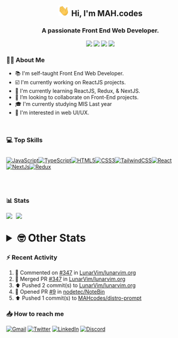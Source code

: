 <h2 align="center"><img src="./Hi.gif" width="30px" height="30px"> Hi, I'm MAH.codes</h2>

<h3 align="center">A passionate Front End Web Developer.</h3>

<div align="center">
  <a href="https://www.linux.org"><img src="https://img.shields.io/badge/OS-Linux-e06c75?style=for-the-badge&logoColor=7287fd&logo=linux&color=7287fd&labelColor=1E1E2E" /></a>
	<a href="https://archlinux.org"><img src="https://img.shields.io/badge/DISTRO-Arch-56b6c2?style=for-the-badge&logo=arch-linux&logoColor=7287fd&color=7287fd&labelColor=1E1E2E" /></a>
	<a href="https://dwm.suckless.org"><img src="https://img.shields.io/badge/WM-DWM-005577?style=for-the-badge&logo=dwm&color=7287fd&logoColor=7287fd&labelColor=1E1E2E" /></a>
	<a href="https://neovim.io"><img src="https://img.shields.io/badge/IDE-Neovim-98c379?style=for-the-badge&logo=neovim&color=7287fd&logoColor=7287fd&labelColor=1E1E2E" /></a>
</div>

### :man_technologist: About Me

- :books: I'm self-taught Front End Web Developer.
- :ballot_box_with_check: I'm currently working on ReactJS projects.
- :dart: I'm currently learning ReactJS, Redux, & NextJS.
- :eyes: I’m looking to collaborate on Front-End projects.
- :mortar_board: I'm currently studying MIS Last year
- :art: I'm interested in web UI/UX.

<br>

### :computer: Top Skills

<div style="display:flex;">

<a href="https://developer.mozilla.org/en-US/docs/Web/JavaScript" target="_blank" rel="noreferrer"><img
    src="https://raw.githubusercontent.com/danielcranney/readme-generator/main/public/icons/skills/javascript-colored.svg"
    width="36" height="36" alt="JavaScript" /></a><a href="https://www.typescriptlang.org/" target="_blank"
  rel="noreferrer"><img
    src="https://raw.githubusercontent.com/danielcranney/readme-generator/main/public/icons/skills/typescript-colored.svg"
    width="36" height="36" alt="TypeScript" /></a><a href="https://developer.mozilla.org/en-US/docs/Glossary/HTML5"
  target="_blank" rel="noreferrer"><img
    src="https://raw.githubusercontent.com/danielcranney/readme-generator/main/public/icons/skills/html5-colored.svg"
    width="36" height="36" alt="HTML5" /></a><a href="https://www.w3.org/TR/CSS/#css" target="_blank"
  rel="noreferrer"><img
    src="https://raw.githubusercontent.com/danielcranney/readme-generator/main/public/icons/skills/css3-colored.svg"
    width="36" height="36" alt="CSS3" /></a><a href="https://tailwindcss.com/" target="_blank" rel="noreferrer"><img
    src="https://raw.githubusercontent.com/danielcranney/readme-generator/main/public/icons/skills/tailwindcss-colored.svg"
    width="36" height="36" alt="TailwindCSS" /></a><a href="https://reactjs.org/" target="_blank" rel="noreferrer"><img
    src="https://raw.githubusercontent.com/danielcranney/readme-generator/main/public/icons/skills/react-colored.svg"
    width="36" height="36" alt="React" /></a><a href="https://nextjs.org/docs" target="_blank" rel="noreferrer"><img
    src="https://raw.githubusercontent.com/danielcranney/readme-generator/main/public/icons/skills/nextjs-colored.svg"
    width="36" height="36" alt="NextJs" /></a><a href="https://redux.js.org/" target="_blank" rel="noreferrer"><img
    src="https://raw.githubusercontent.com/danielcranney/readme-generator/main/public/icons/skills/redux-colored.svg"
    width="36" height="36" alt="Redux" /></a>

</div>

<br>
<br>

### :bar_chart: Stats

<img src="https://github-readme-stats.vercel.app/api?username=MAHcodes&show_icons=true&locale=en" width="49%" /><span style="display:inline-block;width:2%"></span><img src="https://github-readme-streak-stats.herokuapp.com/?user=MAHcodes&" width="49%" />

<br>

<details>
<summary style="font-size: 1.75rem; font-weight: bold;"><strong style="font-size: 1.75rem; font-weight: bold;"> 🤓 Other Stats </strong></summary>

<a href="https://www.github.com/mahcodes"><img src="https://komarev.com/ghpvc/?username=MAHcodes&style=for-the-badge" alt="MAHcodes github profile views" /></a>
<a href="https://wakatime.com/@44eeab2c-51f5-4574-a918-82e5b17d9c49"><img src="https://wakatime.com/badge/user/44eeab2c-51f5-4574-a918-82e5b17d9c49.svg?style=for-the-badge" alt="Total time coded since Jun 29 2022" /></a>

<!--START_SECTION:waka-->
![Lines of code](https://img.shields.io/badge/From%20Hello%20World%20I%27ve%20Written-255%20Thousand%20lines%20of%20code-blue)

**🐱 My GitHub Data** 

> 🏆 71 Contributions in the Year 2023
 > 
> 📦 341.2 kB Used in GitHub's Storage 
 > 
> 💼 Opted to Hire
 > 
> 📜 26 Public Repositories 
 > 
> 🔑 8 Private Repositories  
 > 
**I'm a Night 🦉** 

```text
🌞 Morning    148 commits    ███░░░░░░░░░░░░░░░░░░░░░░   14.77% 
🌆 Daytime    248 commits    ██████░░░░░░░░░░░░░░░░░░░   24.75% 
🌃 Evening    405 commits    ██████████░░░░░░░░░░░░░░░   40.42% 
🌙 Night      201 commits    █████░░░░░░░░░░░░░░░░░░░░   20.06%

```
📅 **I'm Most Productive on Monday** 

```text
Monday       171 commits    ████░░░░░░░░░░░░░░░░░░░░░   17.07% 
Tuesday      150 commits    ███░░░░░░░░░░░░░░░░░░░░░░   14.97% 
Wednesday    123 commits    ███░░░░░░░░░░░░░░░░░░░░░░   12.28% 
Thursday     119 commits    ███░░░░░░░░░░░░░░░░░░░░░░   11.88% 
Friday       114 commits    ██░░░░░░░░░░░░░░░░░░░░░░░   11.38% 
Saturday     167 commits    ████░░░░░░░░░░░░░░░░░░░░░   16.67% 
Sunday       158 commits    ████░░░░░░░░░░░░░░░░░░░░░   15.77%

```


📊 **This Week I Spent My Time On** 

```text
⌚︎ Time Zone: Asia/Beirut

💬 Programming Languages: 
sh                       8 hrs 6 mins        █████░░░░░░░░░░░░░░░░░░░░   22.04% 
conf                     4 hrs 20 mins       ███░░░░░░░░░░░░░░░░░░░░░░   11.82% 
Markdown                 4 hrs 9 mins        ██░░░░░░░░░░░░░░░░░░░░░░░   11.28% 
JavaScript               2 hrs 57 mins       ██░░░░░░░░░░░░░░░░░░░░░░░   8.03% 
Lua                      2 hrs 42 mins       █░░░░░░░░░░░░░░░░░░░░░░░░   7.34%

🔥 Editors: 
Neovim                   36 hrs 47 mins      █████████████████████████   100.0%

🐱‍💻 Projects: 
dotfiles                 16 hrs 17 mins      ███████████░░░░░░░░░░░░░░   44.31% 
zapzsh.org               4 hrs 35 mins       ███░░░░░░░░░░░░░░░░░░░░░░   12.48% 
distro-prompt            3 hrs 49 mins       ██░░░░░░░░░░░░░░░░░░░░░░░   10.41% 
vimwiki                  2 hrs 31 mins       █░░░░░░░░░░░░░░░░░░░░░░░░   6.88% 
website                  2 hrs 17 mins       █░░░░░░░░░░░░░░░░░░░░░░░░   6.22%

💻 Operating System: 
Linux                    36 hrs 47 mins      █████████████████████████   100.0%

```

**I Mostly Code in JavaScript** 

```text
JavaScript               14 repos            █████████████░░░░░░░░░░░░   51.85% 
Python                   3 repos             ██░░░░░░░░░░░░░░░░░░░░░░░   11.11% 
HTML                     2 repos             █░░░░░░░░░░░░░░░░░░░░░░░░   7.41% 
PHP                      2 repos             █░░░░░░░░░░░░░░░░░░░░░░░░   7.41% 
TypeScript               2 repos             █░░░░░░░░░░░░░░░░░░░░░░░░   7.41%

```



 Last Updated on 13/01/2023 18:44:39 UTC
<!--END_SECTION:waka-->

</details>

### :zap: Recent Activity

<!--RECENT_ACTIVITY:start-->
1. 💬 Commented on [#347](https://github.com/LunarVim/lunarvim.org/pull/347#issuecomment-1382819562) in [LunarVim/lunarvim.org](https://github.com/LunarVim/lunarvim.org)<br>
2. 🎉 Merged PR [#347](https://github.com/LunarVim/lunarvim.org/pull/347) in [LunarVim/lunarvim.org](https://github.com/LunarVim/lunarvim.org)<br>
3. ⬆️ Pushed 2 commit(s) to [LunarVim/lunarvim.org](https://github.com/LunarVim/lunarvim.org)<br>
4. 💪 Opened PR [#9](https://github.com/nodetec/NoteBin/pull/9) in [nodetec/NoteBin](https://github.com/nodetec/NoteBin)<br>
5. ⬆️ Pushed 1 commit(s) to [MAHcodes/distro-prompt](https://github.com/MAHcodes/distro-prompt)<br>
<!--RECENT_ACTIVITY:end-->

### :inbox_tray: How to reach me

[![Gmail](https://img.shields.io/badge/Gmail-D14836?style=for-the-badge&logo=gmail&logoColor=white)](mailto:mahdotcodes@gmail.com)
[![Twitter](https://img.shields.io/badge/Twitter-1DA1F2?style=for-the-badge&logo=twitter&logoColor=white)](https://twitter.com/MAHcodes)
[![LinkedIn](https://img.shields.io/badge/LinkedIn-0077B5?style=for-the-badge&logo=linkedin&logoColor=white)](https://www.linkedin.com/in/mah-codes-66b0671b7/)
[![Discord](https://img.shields.io/badge/Discord-7289DA?style=for-the-badge&logo=discord&logoColor=white)](https://discord.com/users/404595695195258880)
